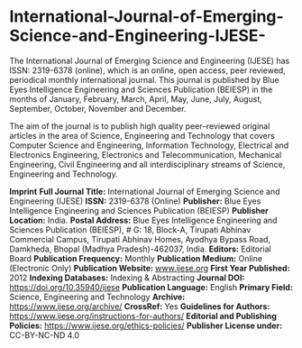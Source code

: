 # International-Journal-of-Emerging-Science-and-Engineering-IJESE-
The International Journal of Emerging Science and Engineering (IJESE) has ISSN: 2319-6378 (online), which is an online, open access, peer reviewed, periodical monthly international journal. This journal is published by Blue Eyes Intelligence Engineering and Sciences Publication (BEIESP) in the months of January, February, March, April, May, June, July, August, September, October, November and December.

The aim of the journal is to publish high quality peer–reviewed original articles in the area of Science, Engineering and Technology that covers Computer Science and Engineering, Information Technology, Electrical and Electronics Engineering, Electronics and Telecommunication, Mechanical Engineering, Civil Engineering and all interdisciplinary streams of Science, Engineering and Technology.

**Imprint**
**Full Journal Title:** International Journal of Emerging Science and Engineering (IJESE)
**ISSN:** 2319-6378 (Online)
**Publisher:** Blue Eyes Intelligence Engineering and Sciences Publication (BEIESP)
**Publisher Location:** India.
**Postal Address:** Blue Eyes Intelligence Engineering and Sciences Publication (BEIESP), # G: 18, Block-A, Tirupati Abhinav Commercial Campus, Tirupati Abhinav Homes, Ayodhya Bypass Road, Damkheda, Bhopal (Madhya Pradesh)-462037, India.
**Editors:** Editorial Board
**Publication Frequency:** Monthly
**Publication Medium:** Online (Electronic Only)
**Publication Website:** www.ijese.org
**First Year Published:** 2012
**Indexing Databases:** Indexing & Abstracting
**Journal DOI:** https://doi.org/10.35940/ijese
**Publication Language:** English
**Primary Field:** Science, Engineering and Technology
**Archive:** https://www.ijese.org/archive/
**CrossRef:** Yes
**Guidelines for Authors:** https://www.ijese.org/instructions-for-authors/
**Editorial and Publishing Policies:** https://www.ijese.org/ethics-policies/
**Publisher License under:** CC-BY-NC-ND 4.0
